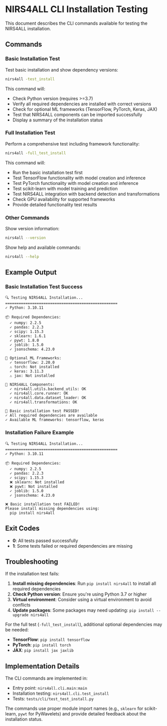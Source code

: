 # NIRS4ALL CLI Installation Testing

This document describes the CLI commands available for testing the NIRS4ALL installation.

## Commands

### Basic Installation Test

Test basic installation and show dependency versions:

```bash
nirs4all -test_install
```

This command will:
- Check Python version (requires >=3.7)
- Verify all required dependencies are installed with correct versions
- Check for optional ML frameworks (TensorFlow, PyTorch, Keras, JAX)
- Test that NIRS4ALL components can be imported successfully
- Display a summary of the installation status

### Full Installation Test

Perform a comprehensive test including framework functionality:

```bash
nirs4all -full_test_install
```

This command will:
- Run the basic installation test first
- Test TensorFlow functionality with model creation and inference
- Test PyTorch functionality with model creation and inference
- Test scikit-learn with model training and prediction
- Test NIRS4ALL integration with backend detection and transformations
- Check GPU availability for supported frameworks
- Provide detailed functionality test results

### Other Commands

Show version information:
```bash
nirs4all --version
```

Show help and available commands:
```bash
nirs4all --help
```

## Example Output

### Basic Installation Test Success
```
🔍 Testing NIRS4ALL Installation...
==================================================
✓ Python: 3.10.11

📦 Required Dependencies:
  ✓ numpy: 2.2.5
  ✓ pandas: 2.2.3
  ✓ scipy: 1.15.3
  ✓ sklearn: 1.6.1
  ✓ pywt: 1.8.0
  ✓ joblib: 1.5.0
  ✓ jsonschema: 4.23.0

🔧 Optional ML Frameworks:
  ✓ tensorflow: 2.20.0
  ⚠️ torch: Not installed
  ✓ keras: 3.11.3
  ⚠️ jax: Not installed

🎯 NIRS4ALL Components:
  ✓ nirs4all.utils.backend_utils: OK
  ✓ nirs4all.core.runner: OK
  ✓ nirs4all.data.dataset_loader: OK
  ✓ nirs4all.transformations: OK

🎉 Basic installation test PASSED!
✓ All required dependencies are available
✓ Available ML frameworks: tensorflow, keras
```

### Installation Failure Example
```
🔍 Testing NIRS4ALL Installation...
==================================================
✓ Python: 3.10.11

📦 Required Dependencies:
  ✓ numpy: 2.2.5
  ✓ pandas: 2.2.3
  ✓ scipy: 1.15.3
  ❌ sklearn: Not installed
  ❌ pywt: Not installed
  ✓ joblib: 1.5.0
  ✓ jsonschema: 4.23.0

❌ Basic installation test FAILED!
Please install missing dependencies using:
  pip install nirs4all
```

## Exit Codes

- **0**: All tests passed successfully
- **1**: Some tests failed or required dependencies are missing

## Troubleshooting

If the installation test fails:

1. **Install missing dependencies**: Run `pip install nirs4all` to install all required dependencies
2. **Check Python version**: Ensure you're using Python 3.7 or higher
3. **Virtual environment**: Consider using a virtual environment to avoid conflicts
4. **Update packages**: Some packages may need updating: `pip install --upgrade nirs4all`

For the full test (`-full_test_install`), additional optional dependencies may be needed:
- **TensorFlow**: `pip install tensorflow`
- **PyTorch**: `pip install torch`
- **JAX**: `pip install jax jaxlib`

## Implementation Details

The CLI commands are implemented in:
- Entry point: `nirs4all.cli.main:main`
- Installation testing: `nirs4all.cli.test_install`
- Tests: `tests/cli/test_test_install.py`

The commands use proper module import names (e.g., `sklearn` for scikit-learn, `pywt` for PyWavelets) and provide detailed feedback about the installation status.